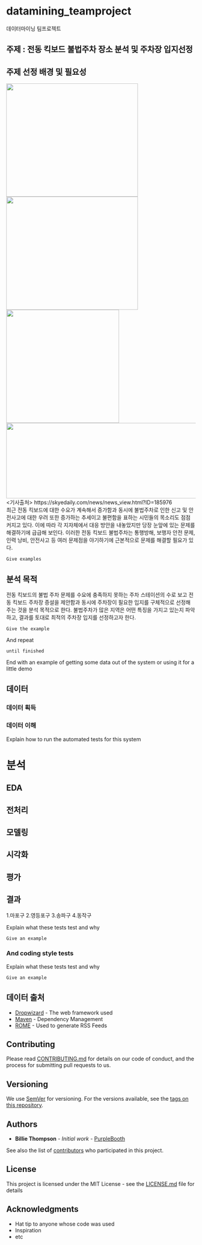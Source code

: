 # datamining_teamproject
데이터마이닝 팀프로젝트 

## 주제 : 전동 킥보드 불법주차 장소 분석 및 주차장 입지선정


## 주제 선정 배경 및 필요성
<img src="https://github.com/tpdusdl/datamining_teamproject/assets/134132939/c193b36f-4d23-452d-98b1-1828d3f62f7a" width="350" height="300">
<img src="https://github.com/tpdusdl/datamining_teamproject/assets/134132939/3dd89d38-891f-47c8-abaa-07d19ae44648" width="350" height="300">
<img src="https://github.com/tpdusdl/datamining_teamproject/assets/134132939/187dc226-f1cc-4ff1-9c3a-30f07b70a540" width="300" height="300">
<img src="https://github.com/tpdusdl/datamining_teamproject/assets/134132939/6da922ee-43f0-4565-a2e6-249deb8c118d" width="1000" height="200">
<기사출처> https://skyedaily.com/news/news_view.html?ID=185976  

<br/>
최근 전동 킥보드에 대한 수요가 계속해서 증가함과 동시에 불법주차로 인한 신고 및 안전사고에 대한 우려 또한 증가하는 추세이고 불편함을 표하는 시민들의 목소리도 점점 커지고 있다. 이에 따라 각 지자체에서 대응 방안을 내놓았지만 당장 눈앞에 있는 문제를 해결하기에 급급해 보인다.
이러한 전동 킥보드 불법주차는 통행방해, 보행자 안전 문제, 인력 낭비, 안전사고 등 여러 문제점을 야기하기에 근본적으로 문제를 해결할 필요가 있다.

```
Give examples
```

## 분석 목적
전동 킥보드의 불법 주차 문제를 수요에 충족하지 못하는 주차 스테이션의 수로 보고 전동 킥보드 주차장 증설을 제안함과 동시에 주차장이 필요한 입지를 구체적으로 선정해 주는 것을 분석 목적으로 한다.
불법주차가 많은 지역은 어떤 특징을 가지고 있는지 파악하고, 결과를 토대로 최적의 주차장 입지를 선정하고자 한다.



```
Give the example
```

And repeat

```
until finished
```

End with an example of getting some data out of the system or using it for a little demo

## 데이터



### 데이터 획득

### 데이터 이해

Explain how to run the automated tests for this system

# 분석

## EDA


## 전처리

## 모델링

## 시각화

## 평가


## 결과
1.마포구
2.영등포구
3.송파구
4.동작구

Explain what these tests test and why

```
Give an example
```

### And coding style tests

Explain what these tests test and why

```
Give an example
```



## 데이터 출처

* [Dropwizard](http://www.dropwizard.io/1.0.2/docs/) - The web framework used
* [Maven](https://maven.apache.org/) - Dependency Management
* [ROME](https://rometools.github.io/rome/) - Used to generate RSS Feeds

## Contributing

Please read [CONTRIBUTING.md](https://gist.github.com/PurpleBooth/b24679402957c63ec426) for details on our code of conduct, and the process for submitting pull requests to us.

## Versioning

We use [SemVer](http://semver.org/) for versioning. For the versions available, see the [tags on this repository](https://github.com/your/project/tags). 

## Authors

* **Billie Thompson** - *Initial work* - [PurpleBooth](https://github.com/PurpleBooth)

See also the list of [contributors](https://github.com/your/project/contributors) who participated in this project.

## License

This project is licensed under the MIT License - see the [LICENSE.md](LICENSE.md) file for details

## Acknowledgments

* Hat tip to anyone whose code was used
* Inspiration
* etc
